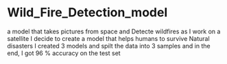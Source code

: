 # Wild_Fire_Detection_model
a model that takes pictures from space and Detecte wildfires
as I work on a satellite I decide to create a model that helps humans to survive Natural disasters
I created 3 models 
and spilt the data into 3 samples
and in the end, I got 96 % accuracy on the test set
